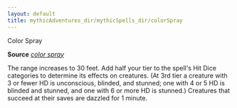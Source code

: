 ```yaml
---
layout: default
title: mythicAdventures_dir/mythicSpells_dir/colorSpray
---
```

Color Spray

**Source** [_color spray_](spells_dir/colorSpray#_color-spray)

The range increases to 30 feet. Add half your tier to the spell's Hit Dice categories to determine its effects on creatures. (At 3rd tier a creature with 3 or fewer HD is unconscious, blinded, and stunned; one with 4 or 5 HD is blinded and stunned, and one with 6 or more HD is stunned.) Creatures that succeed at their saves are dazzled for 1 minute.

